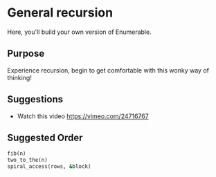 General recursion
=================

Here, you'll build your own version of Enumerable.

Purpose
-------

Experience recursion, begin to get comfortable with this
wonky way of thinking!


Suggestions
-----------

* Watch this video https://vimeo.com/24716767

Suggested Order
---------------

```ruby
fib(n)
two_to_the(n)
spiral_access(rows, &block)
```
